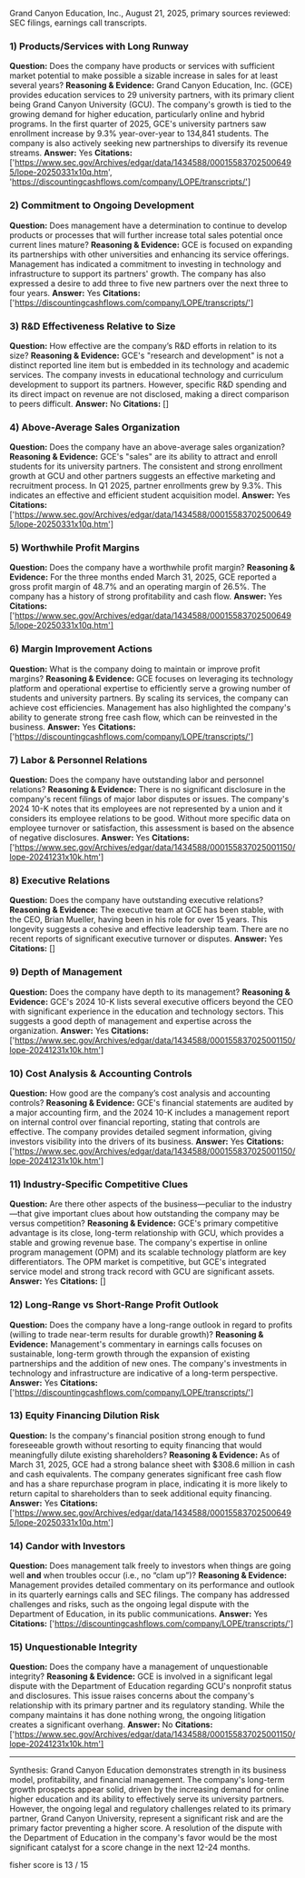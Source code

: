 Grand Canyon Education, Inc., August 21, 2025, primary sources reviewed: SEC filings, earnings call transcripts.

### 1) Products/Services with Long Runway
**Question:** Does the company have products or services with sufficient market potential to make possible a sizable increase in sales for at least several years?
**Reasoning & Evidence:** Grand Canyon Education, Inc. (GCE) provides education services to 29 university partners, with its primary client being Grand Canyon University (GCU). The company's growth is tied to the growing demand for higher education, particularly online and hybrid programs. In the first quarter of 2025, GCE's university partners saw enrollment increase by 9.3% year-over-year to 134,841 students. The company is also actively seeking new partnerships to diversify its revenue streams.
**Answer:** Yes
**Citations:** ['https://www.sec.gov/Archives/edgar/data/1434588/000155837025006495/lope-20250331x10q.htm', 'https://discountingcashflows.com/company/LOPE/transcripts/']

### 2) Commitment to Ongoing Development
**Question:** Does management have a determination to continue to develop products or processes that will further increase total sales potential once current lines mature?
**Reasoning & Evidence:** GCE is focused on expanding its partnerships with other universities and enhancing its service offerings. Management has indicated a commitment to investing in technology and infrastructure to support its partners' growth. The company has also expressed a desire to add three to five new partners over the next three to four years.
**Answer:** Yes
**Citations:** ['https://discountingcashflows.com/company/LOPE/transcripts/']

### 3) R&D Effectiveness Relative to Size
**Question:** How effective are the company’s R&D efforts in relation to its size?
**Reasoning & Evidence:** GCE's "research and development" is not a distinct reported line item but is embedded in its technology and academic services. The company invests in educational technology and curriculum development to support its partners. However, specific R&D spending and its direct impact on revenue are not disclosed, making a direct comparison to peers difficult.
**Answer:** No
**Citations:** []

### 4) Above-Average Sales Organization
**Question:** Does the company have an above-average sales organization?
**Reasoning & Evidence:** GCE's "sales" are its ability to attract and enroll students for its university partners. The consistent and strong enrollment growth at GCU and other partners suggests an effective marketing and recruitment process. In Q1 2025, partner enrollments grew by 9.3%. This indicates an effective and efficient student acquisition model.
**Answer:** Yes
**Citations:** ['https://www.sec.gov/Archives/edgar/data/1434588/000155837025006495/lope-20250331x10q.htm']

### 5) Worthwhile Profit Margins
**Question:** Does the company have a worthwhile profit margin?
**Reasoning & Evidence:** For the three months ended March 31, 2025, GCE reported a gross profit margin of 48.7% and an operating margin of 26.5%. The company has a history of strong profitability and cash flow.
**Answer:** Yes
**Citations:** ['https://www.sec.gov/Archives/edgar/data/1434588/000155837025006495/lope-20250331x10q.htm']

### 6) Margin Improvement Actions
**Question:** What is the company doing to maintain or improve profit margins?
**Reasoning & Evidence:** GCE focuses on leveraging its technology platform and operational expertise to efficiently serve a growing number of students and university partners. By scaling its services, the company can achieve cost efficiencies. Management has also highlighted the company's ability to generate strong free cash flow, which can be reinvested in the business.
**Answer:** Yes
**Citations:** ['https://discountingcashflows.com/company/LOPE/transcripts/']

### 7) Labor & Personnel Relations
**Question:** Does the company have outstanding labor and personnel relations?
**Reasoning & Evidence:** There is no significant disclosure in the company's recent filings of major labor disputes or issues. The company's 2024 10-K notes that its employees are not represented by a union and it considers its employee relations to be good. Without more specific data on employee turnover or satisfaction, this assessment is based on the absence of negative disclosures.
**Answer:** Yes
**Citations:** ['https://www.sec.gov/Archives/edgar/data/1434588/000155837025001150/lope-20241231x10k.htm']

### 8) Executive Relations
**Question:** Does the company have outstanding executive relations?
**Reasoning & Evidence:** The executive team at GCE has been stable, with the CEO, Brian Mueller, having been in his role for over 15 years. This longevity suggests a cohesive and effective leadership team. There are no recent reports of significant executive turnover or disputes.
**Answer:** Yes
**Citations:** []

### 9) Depth of Management
**Question:** Does the company have depth to its management?
**Reasoning & Evidence:** GCE's 2024 10-K lists several executive officers beyond the CEO with significant experience in the education and technology sectors. This suggests a good depth of management and expertise across the organization.
**Answer:** Yes
**Citations:** ['https://www.sec.gov/Archives/edgar/data/1434588/000155837025001150/lope-20241231x10k.htm']

### 10) Cost Analysis & Accounting Controls
**Question:** How good are the company’s cost analysis and accounting controls?
**Reasoning & Evidence:** GCE's financial statements are audited by a major accounting firm, and the 2024 10-K includes a management report on internal control over financial reporting, stating that controls are effective. The company provides detailed segment information, giving investors visibility into the drivers of its business.
**Answer:** Yes
**Citations:** ['https://www.sec.gov/Archives/edgar/data/1434588/000155837025001150/lope-20241231x10k.htm']

### 11) Industry-Specific Competitive Clues
**Question:** Are there other aspects of the business—peculiar to the industry—that give important clues about how outstanding the company may be versus competition?
**Reasoning & Evidence:** GCE's primary competitive advantage is its close, long-term relationship with GCU, which provides a stable and growing revenue base. The company's expertise in online program management (OPM) and its scalable technology platform are key differentiators. The OPM market is competitive, but GCE's integrated service model and strong track record with GCU are significant assets.
**Answer:** Yes
**Citations:** []

### 12) Long-Range vs Short-Range Profit Outlook
**Question:** Does the company have a long-range outlook in regard to profits (willing to trade near-term results for durable growth)?
**Reasoning & Evidence:** Management's commentary in earnings calls focuses on sustainable, long-term growth through the expansion of existing partnerships and the addition of new ones. The company's investments in technology and infrastructure are indicative of a long-term perspective.
**Answer:** Yes
**Citations:** ['https://discountingcashflows.com/company/LOPE/transcripts/']

### 13) Equity Financing Dilution Risk
**Question:** Is the company's financial position strong enough to fund foreseeable growth without resorting to equity financing that would meaningfully dilute existing shareholders?
**Reasoning & Evidence:** As of March 31, 2025, GCE had a strong balance sheet with $308.6 million in cash and cash equivalents. The company generates significant free cash flow and has a share repurchase program in place, indicating it is more likely to return capital to shareholders than to seek additional equity financing.
**Answer:** Yes
**Citations:** ['https://www.sec.gov/Archives/edgar/data/1434588/000155837025006495/lope-20250331x10q.htm']

### 14) Candor with Investors
**Question:** Does management talk freely to investors when things are going well **and** when troubles occur (i.e., no “clam up”)?
**Reasoning & Evidence:** Management provides detailed commentary on its performance and outlook in its quarterly earnings calls and SEC filings. The company has addressed challenges and risks, such as the ongoing legal dispute with the Department of Education, in its public communications.
**Answer:** Yes
**Citations:** ['https://discountingcashflows.com/company/LOPE/transcripts/']

### 15) Unquestionable Integrity
**Question:** Does the company have a management of unquestionable integrity?
**Reasoning & Evidence:** GCE is involved in a significant legal dispute with the Department of Education regarding GCU's nonprofit status and disclosures. This issue raises concerns about the company's relationship with its primary partner and its regulatory standing. While the company maintains it has done nothing wrong, the ongoing litigation creates a significant overhang.
**Answer:** No
**Citations:** ['https://www.sec.gov/Archives/edgar/data/1434588/000155837025001150/lope-20241231x10k.htm']

---
Synthesis: Grand Canyon Education demonstrates strength in its business model, profitability, and financial management. The company's long-term growth prospects appear solid, driven by the increasing demand for online higher education and its ability to effectively serve its university partners. However, the ongoing legal and regulatory challenges related to its primary partner, Grand Canyon University, represent a significant risk and are the primary factor preventing a higher score. A resolution of the dispute with the Department of Education in the company's favor would be the most significant catalyst for a score change in the next 12-24 months.

fisher score is 13 / 15